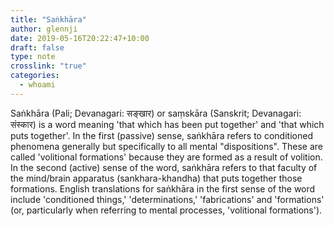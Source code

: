 ```yaml
---
title: "Saṅkhāra"
author: glennji
date: 2019-05-16T20:22:47+10:00
draft: false
type: note
crosslink: "true"
categories:
  - whoami
---
```

Saṅkhāra (Pali; Devanagari: सङ्खार) or saṃskāra (Sanskrit; Devanagari: संस्कार) is a word meaning 'that which has been put together' and 'that which puts together'. In the first (passive) sense, saṅkhāra refers to conditioned phenomena generally but specifically to all mental "dispositions". These are called 'volitional formations' because they are formed as a result of volition. In the second (active) sense of the word, saṅkhāra refers to that faculty of the mind/brain apparatus (sankhara-khandha) that puts together those formations. English translations for saṅkhāra in the first sense of the word include 'conditioned things,' 'determinations,' 'fabrications' and 'formations' (or, particularly when referring to mental processes, 'volitional formations').
